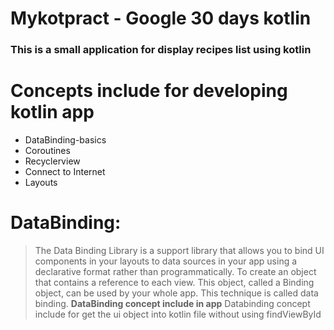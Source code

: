 # Mykotpract - Google 30 days kotlin 
### This is a small application for display recipes list using kotlin

# Concepts include for developing kotlin app
* DataBinding-basics
* Coroutines
* Recyclerview
* Connect to Internet
* Layouts

# DataBinding:
> The Data Binding Library is a support library that allows you to bind UI components in your layouts to data sources in your app using a declarative format rather than programmatically. 
> To create an object that contains a reference to each view. This object, called a Binding object, can be used by your whole app. This technique is called data binding.
**DataBinding concept include in app**
> Databinding concept include for get the ui object into kotlin file without using findViewById
